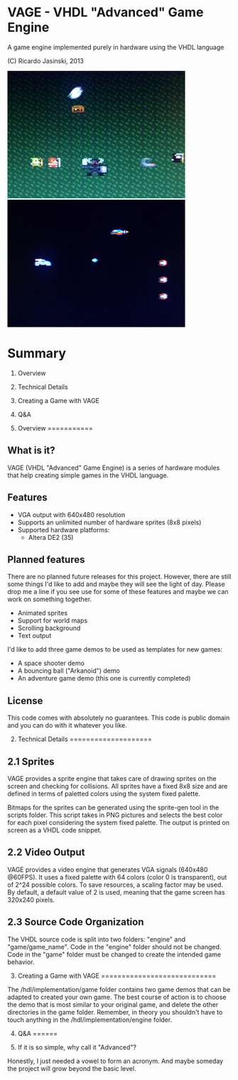 VAGE - VHDL "Advanced" Game Engine
==================================
A game engine implemented purely in hardware using the VHDL language

(C) Ricardo Jasinski, 2013

![Adventure Demo Screenshot](https://raw.githubusercontent.com/ricardo-jasinski/vhdl-game-engine/master/doc/screenshots/screenshot_01_adventure.png "Adventure Demo Screenshot") ![Space Shooter Demo Screenshot](https://raw.githubusercontent.com/ricardo-jasinski/vhdl-game-engine/master/doc/screenshots/screenshot_02_space_shooter.png "Space Shooter Demo Screenshot") 

Summary
=======
1. Overview
2. Technical Details
3. Creating a Game with VAGE
4. Q&A

1. Overview
===========

What is it?
-----------
VAGE (VHDL "Advanced" Game Engine) is a series of hardware modules that help
creating simple games in the VHDL language.

Features
--------
* VGA output with 640x480 resolution
* Supports an unlimited number of hardware sprites (8x8 pixels)
* Supported hardware platforms:
   - Altera DE2 (35)

Planned features
----------------
There are no planned future releases for this project. However, there are still
some things I'd like to add and maybe they will see the light of day. Please
drop me a line if you see use for some of these features and maybe we can work
on something together.
* Animated sprites
* Support for world maps
* Scrolling background
* Text output

I'd like to add three game demos to be used as templates for new games:
* A space shooter demo
* A bouncing ball ("Arkanoid") demo
* An adventure game demo (this one is currently completed)

License
-------
This code comes with absolutely no guarantees. This code is public domain and
you can do with it whatever you like.


2. Technical Details
====================

2.1 Sprites
-----------
VAGE provides a sprite engine that takes care of drawing sprites on the screen
and checking for collisions. All sprites have a fixed 8x8 size and are defined
in terms of paletted colors using the system fixed palette.

Bitmaps for the sprites can be generated using the sprite-gen tool in the
scripts folder. This script takes in PNG pictures and selects the best color
for each pixel considering the system fixed palette. The output is printed on
screen as a VHDL code snippet.

2.2 Video Output
----------------
VAGE provides a video engine that generates VGA signals (640x480 @60FPS). It
uses a fixed palette with 64 colors (color 0 is transparent), out of 2^24
possible colors. To save resources, a scaling factor may be used. By default,
a default value of 2 is used, meaning that the game screen has 320x240 pixels.

2.3 Source Code Organization
----------------------------
The VHDL source code is split into two folders: "engine" and "game/game_name".
Code in the "engine" folder should not be changed. Code in the "game" folder
must be changed to create the intended game behavior.

3. Creating a Game with VAGE
============================

The /hdl/implementation/game folder contains two game demos that can be adapted
to created your own game. The best course of action is to choose the demo that
is most similar to your original game, and delete the other directories in the
game folder. Remember, in theory you shouldn't have to touch anything in the
/hdl/implementation/engine folder.

4. Q&A
======

1. If it is so simple, why call it "Advanced"?

Honestly, I just needed a vowel to form an acronym. And maybe someday the
project will grow beyond the basic level.



